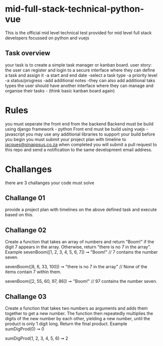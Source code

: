 # mid-full-stack-technical-python-vue
This is the official mid level technical test provided for mid level full stack developers focussed on python and vuejs

## Task overview
your task is to create a simple task manager or kanban board.
user story:
the user can register and login to a secure interface where they can define a task and assign it
  -a start and end date
  -select a task type
  -a priority level
  -a status/progress 
  -add additional notes
  -they can also add additional taks types
the user should have another interface where they can manage and organise their tasks - (think basic kanban board again)

# Rules
you must seperate the front end from the backend
Backend must be build using django framework - python
Front end must be build using vuejs - javascript
you may use any additional libraries to support your build
before you begin you must submit your project plan with timeline to jacques@sinappsus.co.za
when completed you will submit a pull request to this repo and send a notification to the same development email address.

# Challanges
there are 3 challanges your code must solve

## Challange 01
provide a project plan with timelines on the above defined task and execute based on this.
## Challange 02
Create a function that takes an array of numbers and return "Boom!" if the digit 7 appears in the array. Otherwise, return "there is no 7 in the array".
Example
sevenBoom([1, 2, 3, 4, 5, 6, 7]) ➞ "Boom!"
// 7 contains the number seven.

sevenBoom([8, 6, 33, 100]) ➞ "there is no 7 in the array"
// None of the items contain 7 within them.

sevenBoom([2, 55, 60, 97, 86]) ➞ "Boom!"
// 97 contains the number seven.

## Challange 03
Create a function that takes two numbers as arguments and adds them together to get a new number. The function then repeatedly multiplies the digits of the new number by each other, yielding a new number, until the product is only 1 digit long. Return the final product.
Example
sumDigProd(0) ➞ 0

sumDigProd(1, 2, 3, 4, 5, 6) ➞ 2
